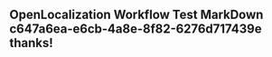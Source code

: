 <properties
ms.topic="hero-topic1"
ms.test1="hero-topic"
ms.test2="test"/>

## OpenLocalization Workflow Test MarkDown c647a6ea-e6cb-4a8e-8f82-6276d717439e thanks!

